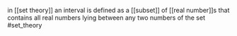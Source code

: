 in [[set theory]] an interval is defined as a [[subset]] of [[real number]]s that contains all real numbers lying between any two numbers of the set
#set_theory 